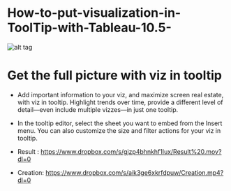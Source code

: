# How-to-put-visualization-in-ToolTip-with-Tableau-10.5-

 ![alt tag](https://cdnl.tblsft.com/sites/default/files/blog/viz-in-tooltip_gif.gif)
 
# Get the full picture with viz in tooltip
* Add important information to your viz, and maximize screen real estate, with viz in tooltip. 
Highlight trends over time, provide a different level of detail—even include multiple vizzes—in just one tooltip.

* In the tooltip editor, select the sheet you want to embed from the Insert menu. 
You can also customize the size and filter actions for your viz in tooltip.

* Result : https://www.dropbox.com/s/gjzp4bhnkhf1lux/Result%20.mov?dl=0

* Creation: https://www.dropbox.com/s/aik3ge6xkrfdpuw/Creation.mp4?dl=0







